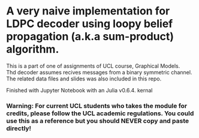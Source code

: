 # A very naive implementation for LDPC decoder using loopy belief propagation (a.k.a sum-product) algorithm. 

This is a part of one of assignments of UCL course, Graphical Models.  
Thd decoder assumes recives messages from a binary symmetric channel.  
The related data files and slides was also included in this repo.


Finished with Jupyter Notebook with an Julia v0.6.4. kernal  
 
### Warning: For current UCL students who takes the module for credits, please follow the UCL academic regulations. You could use this as a reference but you should NEVER copy and paste directly!